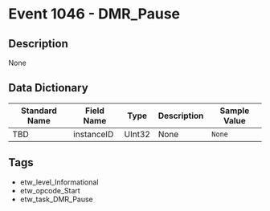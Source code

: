 # Event 1046 - DMR_Pause

## Description
None

## Data Dictionary
|Standard Name|Field Name|Type|Description|Sample Value|
|---|---|---|---|---|
|TBD|instanceID|UInt32|None|`None`|

## Tags
* etw_level_Informational
* etw_opcode_Start
* etw_task_DMR_Pause